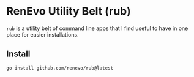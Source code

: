 # RenEvo Utility Belt (rub)

`rub` is a utility belt of command line apps that I find useful to have in one place for easier installations.

## Install

```bash
go install github.com/renevo/rub@latest
```
